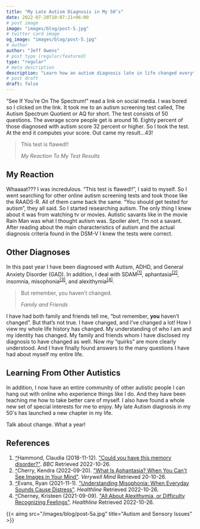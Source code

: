 ```yaml
---
title: "My Late Autism Diagnosis in My 50’s"
date: 2022-07-20T10:07:21+06:00
# post image
image: "images/blog/post-5.jpg"
# twitter card image
og_image: "images/blog/post-5.jpg"
# author
author: "Jeff Owens"
# post type (regular/featured)
type: "regular"
# meta description
description: "Learn how an autism diagnosis late in life changed everything."
# post draft
draft: false
---
```


“See If You’re On The Spectrum!” read a link on social media. I was bored so I clicked on the link. It took me to an autism screening test called, The Autism Spectrum Quotient or AQ for short. The test consists of 50 questions. The average score people get is around 16. Eighty percent of those diagnosed with autism score 32 percent or higher. So I took the test. At the end it computes your score. Out came my result…43! 

> This test is flawed!!
>
> <cite>My Reaction To My Test Results</cite>

<h2 class="h4 my-4">My Reaction</h2>
Whaaaat??? I was incredulous. “This test is flawed!!”, I said to myself. So I went searching for other online autism screening tests and took those like the RAADS-R. All of them came back the same. “You should get tested for autism”, they all said. So I started researching autism. The only thing I knew about it was from watching tv or movies. Autistic savants like in the movie Rain Man was what I thought autism was. Spoiler alert, I’m not a savant. After reading about the main characteristics of autism and the actual diagnosis criteria found in the DSM-V I knew the tests were correct.

<h2 class="h4 my-4">Other Diagnoses</h2>
In this past year I have been diagnosed with Autism, ADHD, and General Anxiety Disorder (GAD). In addition, I deal with SDAM<sup id="_ref-1" class="reference"><a href="#_note-1" data-toggle="tooltip" title="Severely Deficient Autobiographical Memory">[1]</a></sup>, aphantasia<sup id="_ref-2" class="reference"><a href="#_note-2" data-toggle="tooltip" title="Aphantasia">[2]</a></sup>, insomnia, misophonia<sup id="_ref-3" class="reference"><a href="#_note-3" data-toggle="tooltip" title="Misophonia">[3]</a></sup>, and alexithymia<sup id="_ref-4" class="reference"><a href="#_note-4" data-toggle="tooltip" title="Alexithymia">[4]</a></sup>.

> But remember, you haven't changed.
>
> <cite>Family and Friends</cite>

I have had both family and friends tell me, “but remember, **you** haven’t changed”. But that’s not true. I have changed, and I’ve changed a lot! How I view my whole life history has changed. My understanding of who I am and my identity has changed. My family and friends whom I have disclosed my diagnosis to have changed as well. Now my “quirks” are more clearly understood. And I have finally found answers to the many questions I have had about myself my entire life.

<h2 class="h4 my-4">Learning From Other Autistics</h2>
In addition, I now have an entire community of other autistic people I can hang out with online who experience things like I do. And they have been teaching me how to take better care of myself. I also have found a whole new set of special interests for me to enjoy. My late Autism diagnosis in my 50's has launched a new chapter in my life.

Talk about change. What a year!

<h2 class="h4 my-4" id="zapme">References</h2>
<ol class="references">
<li id="_note-1"><a href="#_ref-1" class="uparrow">^</a><span>Hammond, Claudia (2018-11-12).</span> <a href="https://www.bbc.com/future/article/20181112-severely-deficient-autobiographical-memory-is-surprisi" rel="nofollow" class="external">"Could you have this memory disorder?"</a>. <cite>BBC</cite> Retrieved 2022-10-26.
</li>
<li id="_note-2"><a href="#_ref-2" class="uparrow">^</a><span>Cherry, Kendra (2022-09-20).</span> <a href="https://www.verywellmind.com/aphantasia-overview-4178710" rel="nofollow" class="external">"What Is Aphantasia? When You Can't See Images in Your Mind"</a>. <cite>Verywell Mind</cite> Retrieved 20-10-26.
</li>
<li id="_note-3"><a href="#_ref-3" class="uparrow">^</a><span>Evans, Ryan (2021-11-1).</span> <a href="https://www.healthline.com/health/misophonia" rel="nofollow" class="external">"Understanding Misophonia: When Everyday Sounds Cause Distress"</a>. <cite>Healthline</cite> Retrieved 2022-10-26.
</li>
<li id="_note-4"><a href="#_ref-4" class="uparrow">^</a><span>Cherney, Kristeen (2021-09-09).</span> <a href="https://www.healthline.com/health/autism/alexithymia" rel="nofollow" class="external">"All About Alexithymia, or Difficulty Recognizing Feelings"</a>. <cite>Healthline</cite> Retrieved 2022-10-26.
</li>
</ol>

{{< aimg  src="/images/blog/post-5a.jpg" title="Autism and Sensory Issues" >}}
